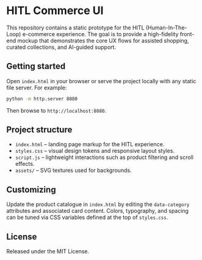 # HITL Commerce UI

This repository contains a static prototype for the HITL (Human-In-The-Loop) e-commerce experience. The goal is to provide a high-fidelity front-end mockup that demonstrates the core UX flows for assisted shopping, curated collections, and AI-guided support.

## Getting started

Open `index.html` in your browser or serve the project locally with any static file server. For example:

```bash
python -m http.server 8080
```

Then browse to `http://localhost:8080`.

## Project structure

- `index.html` – landing page markup for the HITL experience.
- `styles.css` – visual design tokens and responsive layout styles.
- `script.js` – lightweight interactions such as product filtering and scroll effects.
- `assets/` – SVG textures used for backgrounds.

## Customizing

Update the product catalogue in `index.html` by editing the `data-category` attributes and associated card content. Colors, typography, and spacing can be tuned via CSS variables defined at the top of `styles.css`.

## License

Released under the MIT License.
